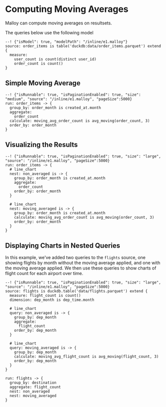 # Computing Moving Averages

Malloy can compute moving averages on resultsets.

The queries below use the following model

```malloy
--! {"isModel": true, "modelPath": "/inline/e1.malloy"}
source: order_items is table('duckdb:data/order_items.parquet') extend {
  measure: 
    user_count is count(distinct user_id)
    order_count is count()
}
```

## Simple Moving Average

```malloy
--! {"isRunnable": true, "isPaginationEnabled": true, "size": "medium", "source": "/inline/e1.malloy", "pageSize":5000}
run: order_items -> {
  group_by: order_month is created_at.month
  aggregate: 
    order_count
  calculate: moving_avg_order_count is avg_moving(order_count, 3)
  order_by: order_month
}
```

## Visualizing the Results

```malloy
--! {"isRunnable": true, "isPaginationEnabled": true, "size": "large", "source": "/inline/e1.malloy", "pageSize":5000}
run: order_items -> {
  # line_chart
  nest: non_averaged is -> {
    group_by: order_month is created_at.month
    aggregate: 
      order_count
    order_by: order_month
  }

  # line_chart
  nest: moving_averaged is -> {
    group_by: order_month is created_at.month
    calculate: moving_avg_order_count is avg_moving(order_count, 3)
    order_by: order_month
  }
}
```

## Displaying Charts in Nested Queries

In this example, we've added two queries to the `flights` source, one showing flights by month without the moving average applied, and one with the moving average applied. We then use these queries to show charts of flight count for each airport over time.

```malloy
--! {"isRunnable": true, "isPaginationEnabled": true, "size": "large", "source": "/inline/e1.malloy", "pageSize":5000}
source: flights is duckdb.table('data/flights.parquet') extend {
  measure: flight_count is count()
  dimension: dep_month is dep_time.month

  # line_chart
  query: non_averaged is -> {
    group_by: dep_month
    aggregate: 
      flight_count
    order_by: dep_month
  }

  # line_chart
  query: moving_averaged is -> {
    group_by: dep_month
    calculate: moving_avg_flight_count is avg_moving(flight_count, 3)
    order_by: dep_month
  }
}

run: flights -> {
  group_by: destination
  aggregate: flight_count
  nest: non_averaged
  nest: moving_averaged
}
```